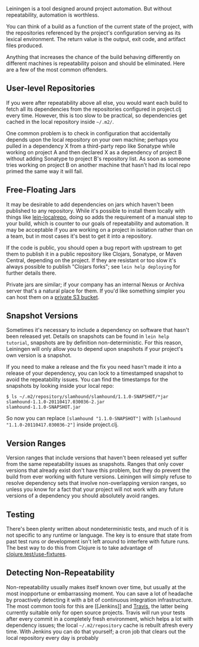 Leiningen is a tool designed around project automation. But without
repeatability, automation is worthless.

You can think of a build as a function of the current state of the
project, with the repositories referenced by the project's
configuration serving as its lexical environment. The return value is
the output, exit code, and artifact files produced.

Anything that increases the chance of the build behaving differently
on different machines is repeatability poison and should be
eliminated. Here are a few of the most common offenders.

## User-level Repositories

If you were after repeatability above all else, you would want each
build to fetch all its dependencies from the repositories configured
in project.clj every time. However, this is too slow to be practical,
so dependencies get cached in the local repository inside `~/.m2/`.

One common problem is to check in configuration that accidentally
depends upon the local repository on your own machine; perhaps you
pulled in a dependency X from a third-party repo like Sonatype while
working on project A and then declared X as a dependency of project B
without adding Sonatype to project B's repository list. As soon as
someone tries working on project B on another machine that hasn't had
its local repo primed the same way it will fail.

## Free-Floating Jars

It may be desirable to add dependencies on jars which haven't been
published to any repository. While it's possible to install them
locally with things like
[lein-localrepo](https://github.com/kumarshantanu/lein-localrepo),
doing so adds the requirement of a manual step to your build, which is
counter to our goals of repeatability and automation. It may be
acceptable if you are working on a project in isolation rather than on
a team, but in most cases it's best to get it into a repository.

If the code is public, you should open a bug report with upstream to
get them to publish it in a public repository like Clojars, Sonatype,
or Maven Central, depending on the project. If they are resistant or
too slow it's always possible to publish "Clojars forks"; see `lein
help deploying` for further details there.

Private jars are similar; if your company has an internal Nexus or
Archiva server that's a natural place for them. If you'd like
something simpler you can host them on a
[private S3 bucket](https://github.com/technomancy/s3-wagon-private).

## Snapshot Versions

Sometimes it's necessary to include a dependency on software that
hasn't been released yet. Details on snapshots can be found in `lein
help tutorial`, snapshots are by definition non-deterministic.
For this reason, Leiningen will only allow you to depend upon
snapshots if your project's own version is a snapshot.

If you need to make a release and the fix you need hasn't made it into
a release of your dependency, you can lock to a timestamped snapshot
to avoid the repeatability issues. You can find the timestamps for the
snapshots by looking inside your local repo:

    $ ls ~/.m2/repository/slamhound/slamhound/1.1.0-SNAPSHOT/*jar
    slamhound-1.1.0-20110417.030036-2.jar
    slamhound-1.1.0-SNAPSHOT.jar

So now you can replace `[slamhound "1.1.0-SNAPSHOT"]` with
`[slamhound "1.1.0-20110417.030036-2"]` inside project.clj.

## Version Ranges

Version ranges that include versions that haven't been released yet
suffer from the same repeatability issues as snapshots. Ranges that
only cover versions that already exist don't have this problem, but
they do prevent the build from ever working with future versions.
Leiningen will simply refuse to resolve dependency sets that involve
non-overlapping version ranges, so unless you know for a fact that
your project will not work with any future versions of a dependency
you should absolutely avoid ranges.

## Testing

There's been plenty written about nondeterministic tests, and much of
it is not specific to any runtime or language. The key is to ensure
that state from past test runs or development isn't left around to
interfere with future runs. The best way to do this from Clojure is to
take advantage of
[clojure.test/use-fixtures](http://clojuredocs.org/clojure_core/1.3.0/clojure.test/use-fixtures).

## Detecting Non-Repeatability

Non-repeatability usually makes itself known over time, but usually at
the most inopportune or embarrassing moment. You can save a lot of
headache by proactively detecting it with a bit of continuous
integration infrastructure. The most common tools for this are
[[Jenkins]] and [Travis](http://travis-ci.org), the latter being
currently suitable only for open source projects. Travis will run your
tests after every commit in a completely fresh environment, which
helps a lot with dependency issues; the local `~/.m2/repository` cache
is rebuilt afresh every time. With Jenkins you can do that yourself; a
cron job that clears out the local repository every day is probably
